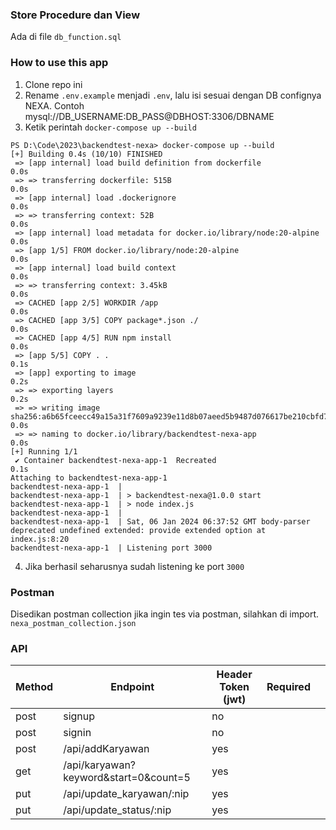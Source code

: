 
### Store Procedure dan View
Ada di file `db_function.sql`

### How to use this app

1. Clone repo ini
2. Rename `.env.example` menjadi `.env`, lalu isi sesuai dengan DB confignya NEXA. Contoh mysql://DB_USERNAME:DB_PASS@DBHOST:3306/DBNAME
3. Ketik perintah `docker-compose up --build`
```
PS D:\Code\2023\backendtest-nexa> docker-compose up --build
[+] Building 0.4s (10/10) FINISHED
 => [app internal] load build definition from dockerfile                                                           0.0s
 => => transferring dockerfile: 515B                                                                               0.0s
 => [app internal] load .dockerignore                                                                              0.0s
 => => transferring context: 52B                                                                                   0.0s
 => [app internal] load metadata for docker.io/library/node:20-alpine                                              0.0s
 => [app 1/5] FROM docker.io/library/node:20-alpine                                                                0.0s
 => [app internal] load build context                                                                              0.0s
 => => transferring context: 3.45kB                                                                                0.0s
 => CACHED [app 2/5] WORKDIR /app                                                                                  0.0s
 => CACHED [app 3/5] COPY package*.json ./                                                                         0.0s
 => CACHED [app 4/5] RUN npm install                                                                               0.0s
 => [app 5/5] COPY . .                                                                                             0.1s
 => [app] exporting to image                                                                                       0.2s
 => => exporting layers                                                                                            0.2s
 => => writing image sha256:a6b65fceecc49a15a31f7609a9239e11d8b07aeed5b9487d076617be210cbfd7                       0.0s
 => => naming to docker.io/library/backendtest-nexa-app                                                            0.0s
[+] Running 1/1
 ✔ Container backendtest-nexa-app-1  Recreated                                                                     0.1s
Attaching to backendtest-nexa-app-1
backendtest-nexa-app-1  |
backendtest-nexa-app-1  | > backendtest-nexa@1.0.0 start
backendtest-nexa-app-1  | > node index.js
backendtest-nexa-app-1  |
backendtest-nexa-app-1  | Sat, 06 Jan 2024 06:37:52 GMT body-parser deprecated undefined extended: provide extended option at index.js:8:20
backendtest-nexa-app-1  | Listening port 3000
```
4. Jika berhasil seharusnya sudah listening ke port `3000`

### Postman
Disedikan postman collection jika ingin tes via postman, silahkan di import. `nexa_postman_collection.json`

### API
| Method  | Endpoint  | Header Token (jwt)  | Required  |   |
|---|---|---|---|---|
|post| signup | no |
|post| signin | no |
|post|/api/addKaryawan| yes|
|get|/api/karyawan?keyword&start=0&count=5| yes|
|put|/api/update_karyawan/:nip| yes|
|put|/api/update_status/:nip| yes|